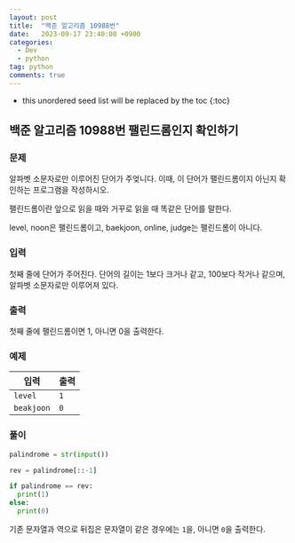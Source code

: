 ```yaml
---
layout: post
title:  "백준 알고리즘 10988번"
date:   2023-09-17 23:40:00 +0900
categories: 
  - Dev
  - python
tag: python
comments: true
---
```


* this unordered seed list will be replaced by the toc
{:toc}

## 백준 알고리즘 10988번 팰린드롬인지 확인하기

### 문제

알파벳 소문자로만 이루어진 단어가 주엊니다. 이때, 이 단어가 팰린드롬이지 아닌지 확인하는 프로그램을 작성하시오.

팰린드롬이란 앞으로 읽을 때와 거꾸로 읽을 때 똑같은 단어를 말한다.

level, noon은 팰린드롬이고, baekjoon, online, judge는 팰린드롬이 아니다.

### 입력

첫째 줄에 단어가 주어진다. 단어의 길이는 1보다 크거나 같고, 100보다 작거나 같으며, 알파벳 소문자로만 이루어져 있다.

### 출력

첫째 줄에 팰린드롬이면 1, 아니면 0을 출력한다.

### 예제

| 입력 | 출력 |
| --- | --- |
| `level` | `1` |
| `beakjoon` | `0` |

### 풀이

```py
palindrome = str(input())

rev = palindrome[::-1]

if palindrome == rev:
  print(1)
else:
  print(0)
```

기존 문자열과 역으로 뒤집은 문자열이 같은 경우에는 `1`을, 아니면 `0`을 출력한다.
